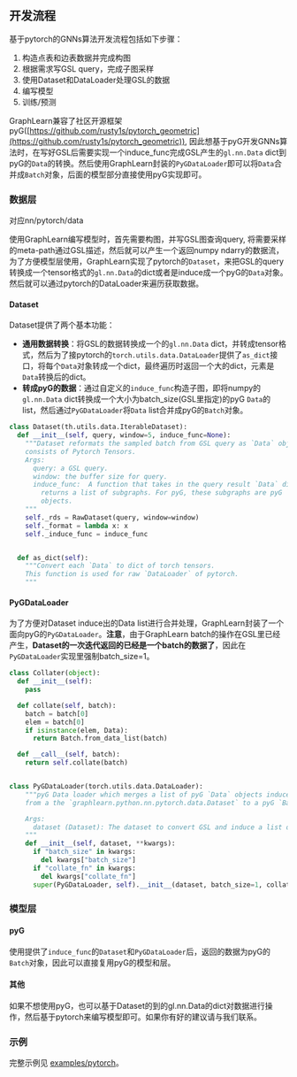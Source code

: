 ## 开发流程

基于pytorch的GNNs算法开发流程包括如下步骤：

1. 构造点表和边表数据并完成构图
1. 根据需求写GSL query，完成子图采样
1. 使用Dataset和DataLoader处理GSL的数据
1. 编写模型
1. 训练/预测


GraphLearn兼容了社区开源框架pyG([https://github.com/rusty1s/pytorch_geometric](https://github.com/rusty1s/pytorch_geometric)), 因此想基于pyG开发GNNs算法时，在写好GSL后需要实现一个induce_func完成GSL产生的`gl.nn.Data` dict到pyG的`Data`的转换。然后使用GraphLearn封装的`PyGDataLoader`即可以将`Data`合并成`Batch`对象，后面的模型部分直接使用pyG实现即可。

### 数据层
对应nn/pytorch/data

使用GraphLearn编写模型时，首先需要构图，并写GSL图查询query, 将需要采样的meta-path通过GSL描述，然后就可以产生一个返回numpy ndarry的数据流，为了方便模型层使用，GraphLearn实现了pytorch的`Dataset`，来把GSL的query转换成一个tensor格式的`gl.nn.Data`的dict或者是induce成一个pyG的`Data`对象。然后就可以通过pytorch的DataLoader来遍历获取数据。


#### Dataset
Dataset提供了两个基本功能：

- **通用数据转换**：将GSL的数据转换成一个的`gl.nn.Data` dict，并转成tensor格式，然后为了接pytorch的`torch.utils.data.DataLoader`提供了`as_dict`接口，将每个`Data`对象转成一个dict，最终遍历时返回一个大的dict，元素是`Data`转换后的dict。
- **转成pyG的数据**：通过自定义的`induce_func`构造子图，即将numpy的`gl.nn.Data` dict转换成一个大小为batch_size(GSL里指定)的pyG `Data`的list，然后通过`PyGDataLoader`将`Data` list合并成pyG的`Batch`对象。

```python
class Dataset(th.utils.data.IterableDataset):
  def __init__(self, query, window=5, induce_func=None):
    """Dataset reformats the sampled batch from GSL query as `Data` object
    consists of Pytorch Tensors.
    Args:
      query: a GSL query.
      window: the buffer size for query.
      induce_func:  A function that takes in the query result `Data` dict and
        returns a list of subgraphs. For pyG, these subgraphs are pyG `Data`
        objects.
    """
    self._rds = RawDataset(query, window=window)
    self._format = lambda x: x
    self._induce_func = induce_func


  def as_dict(self):
    """Convert each `Data` to dict of torch tensors.
    This function is used for raw `DataLoader` of pytorch.
    """
```


#### PyGDataLoader


为了方便对Dataset induce出的Data list进行合并处理，GraphLearn封装了一个面向pyG的`PyGDataLoader`。**注意**，由于GraphLearn batch的操作在GSL里已经产生，**Dataset的一次迭代返回的已经是一个batch的数据了**，因此在`PyGDataLoader`实现里强制batch_size=1。

```python
class Collater(object):
  def __init__(self):
    pass

  def collate(self, batch):
    batch = batch[0]
    elem = batch[0]
    if isinstance(elem, Data):
      return Batch.from_data_list(batch)

  def __call__(self, batch):
    return self.collate(batch)


class PyGDataLoader(torch.utils.data.DataLoader):
    """pyG Data loader which merges a list of pyG `Data` objects induced
    from a the `graphlearn.python.nn.pytorch.data.Dataset` to a pyG `Batch` object.

    Args:
      dataset (Dataset): The dataset to convert GSL and induce a list of pyG `Data` objects.
    """
    def __init__(self, dataset, **kwargs):
      if "batch_size" in kwargs:
        del kwargs["batch_size"]
      if "collate_fn" in kwargs:
        del kwargs["collate_fn"]
      super(PyGDataLoader, self).__init__(dataset, batch_size=1, collate_fn=Collater(), **kwargs)
```

### 模型层
#### pyG
使用提供了`induce_func`的`Dataset`和`PyGDataLoader`后，返回的数据为pyG的`Batch`对象，因此可以直接复用pyG的模型和层。


#### 其他
如果不想使用pyG，也可以基于Dataset的到的gl.nn.Data的dict对数据进行操作，然后基于pytorch来编写模型即可。如果你有好的建议请与我们联系。


### 示例
完整示例见 [examples/pytorch](../examples/pytorch)。

